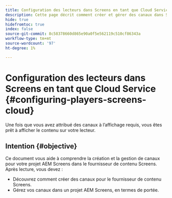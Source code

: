 ```yaml
---
title: Configuration des lecteurs dans Screens en tant que Cloud Service
description: Cette page décrit comment créer et gérer des canaux dans Screens en tant que Cloud Service.
hide: true
hidefromtoc: true
index: false
source-git-commit: 8c58378660d865e90a0f5e562119c510cf86343a
workflow-type: tm+mt
source-wordcount: '97'
ht-degree: 1%

---
```



# Configuration des lecteurs dans Screens en tant que Cloud Service {#configuring-players-screens-cloud}

Une fois que vous avez attribué des canaux à l’affichage requis, vous êtes prêt à afficher le contenu sur votre lecteur.

## Intention {#objective}

Ce document vous aide à comprendre la création et la gestion de canaux pour votre projet AEM Screens dans le fournisseur de contenu Screens. Après lecture, vous devez :

* Découvrez comment créer des canaux pour le fournisseur de contenu Screens.
* Gérez vos canaux dans un projet AEM Screens, en termes de portée.